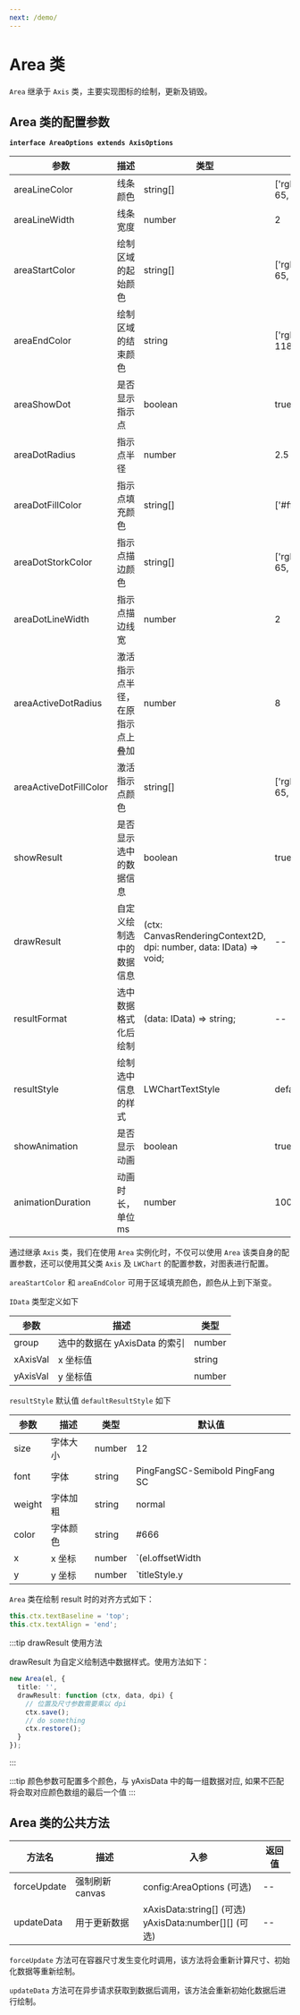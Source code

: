 ```yaml
---
next: /demo/
---
```


# Area 类

`Area` 继承于 `Axis` 类，主要实现图标的绘制，更新及销毁。

## Area 类的配置参数

**`interface AreaOptions extends AxisOptions`**

|          参数          |               描述               |                         类型                          |           默认值           |
| ---------------------- | -------------------------------- | ----------------------------------------------------- | -------------------------- |
| areaLineColor          | 线条颜色                         | string[]                                              | ['rgba(233, 28, 65, 1)']   |
| areaLineWidth          | 线条宽度                         | number                                                | 2                          |
| areaStartColor         | 绘制区域的起始颜色               | string[]                                              | ['rgba(233, 28, 65, 1)']   |
| areaEndColor           | 绘制区域的结束颜色               | string                                                | ['rgba(246, 60, 118, 0)']  |
| areaShowDot            | 是否显示指示点                   | boolean                                               | true                       |
| areaDotRadius          | 指示点半径                       | number                                                | 2.5                        |
| areaDotFillColor       | 指示点填充颜色                   | string[]                                              | ['#fff']                   |
| areaDotStorkColor      | 指示点描边颜色                   | string[]                                              | ['rgba(233, 28, 65, 1)']   |
| areaDotLineWidth       | 指示点描边线宽                   | number                                                | 2                          |
| areaActiveDotRadius    | 激活指示点半径，在原指示点上叠加 | number                                                | 8                          |
| areaActiveDotFillColor | 激活指示点颜色                   | string[]                                              | ['rgba(233, 28, 65, 0.3)'] |
| showResult             | 是否显示选中的数据信息           | boolean                                               | true                       |
| drawResult             | 自定义绘制选中的数据信息         | (ctx: CanvasRenderingContext2D, dpi: number, data: IData) => void; | --                         |
| resultFormat           | 选中数据格式化后绘制             | (data: IData) => string;                              | --                         |
| resultStyle            | 绘制选中信息的样式               | LWChartTextStyle                                      | defaultResultStyle         |
| showAnimation          | 是否显示动画                     | boolean                                               | true                       |
| animationDuration      | 动画时长，单位 ms                | number                                                | 1000                       |


通过继承 `Axis` 类，我们在使用 `Area` 实例化时，不仅可以使用 `Area` 该类自身的配置参数，还可以使用其父类 `Axis` 及 `LWChart` 的配置参数，对图表进行配置。


`areaStartColor` 和 `areaEndColor` 可用于区域填充颜色，颜色从上到下渐变。


`IData` 类型定义如下

|   参数   |             描述              |  类型  |
| -------- | ----------------------------- | ------ |
| group    | 选中的数据在 yAxisData 的索引 | number |
| xAxisVal | x 坐标值                      | string |
| yAxisVal | y 坐标值                      | number |





`resultStyle` 默认值 `defaultResultStyle` 如下

|  参数  |   描述   |  类型  |             默认值           |
| ------ | -------- | ------ | --------- |
| size   | 字体大小 | number | 12           |
| font   | 字体     | string | PingFangSC-Semibold PingFang SC           |
| weight | 字体加粗 | string | normal           |
| color  | 字体颜色 | string | #666           |
| x      | x 坐标   | number | `(el.offsetWidth || 30) - 30` |
| y      | y 坐标   | number | `titleStyle.y || 20`       |


`Area` 类在绘制 result 时的对齐方式如下：

```ts
this.ctx.textBaseline = 'top';
this.ctx.textAlign = 'end';
```




:::tip drawResult 使用方法

drawResult 为自定义绘制选中数据样式。使用方法如下：

```ts
new Area(el, {
  title: '',
  drawResult: function (ctx, data, dpi) {
    // 位置及尺寸参数需要乘以 dpi
    ctx.save();
    // do something
    ctx.restore();
  }
});
```
:::




:::tip
颜色参数可配置多个颜色，与 yAxisData 中的每一组数据对应, 如果不匹配将会取对应颜色数组的最后一个值
:::


## Area 类的公共方法

|   方法名    |      描述      |                           入参                           | 返回值 |
| ----------- | -------------- | -------------------------------------------------------- | ------ |
| forceUpdate | 强制刷新canvas | config:AreaOptions (可选)                                | --     |
| updateData  | 用于更新数据   | xAxisData:string[] (可选)<br>yAxisData:number[][] (可选) | --     |


`forceUpdate` 方法可在容器尺寸发生变化时调用，该方法将会重新计算尺寸、初始化数据等重新绘制。

`updateData` 方法可在异步请求获取到数据后调用，该方法会重新初始化数据后进行绘制。
